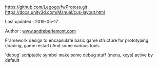 https://github.com/Legogo/fwProtoss.git
https://docs.unity3d.com/Manual/cus-layout.html

Last updated : 2019-05-17

Author : www.andreberlemont.com

Framework design to encapsulate basic game structure for prototyping (loading, game restart)
And some various tools

'debug' scriptable symbol make some debug stuff (menu, keys) active by default